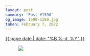 ```yaml
---
layout: post
summary: 'Post #1590'
og_image: 1590-1280.jpg
taken: February 7, 2022
---
```


<div class="post">
 <time>
  <a href="/1590">
   {{ page.date | date: "%B %-d, %Y" }}
  </a>
 </time>
 <a href="/1590">
  <figure data-taken="2/7/2022">
   <img sizes="(min-width: 700px) 50vw, calc(100vw - 2rem)" src="{{ site.assets_url }}/1590-640.jpg" srcset="{{ site.assets_url }}/1590-320.jpg 320w, {{ site.assets_url }}/1590-640.jpg 640w, {{ site.assets_url }}/1590-960.jpg 960w, {{ site.assets_url }}/1590-1280.jpg 1280w"/>
  </figure>
 </a>
</div>
